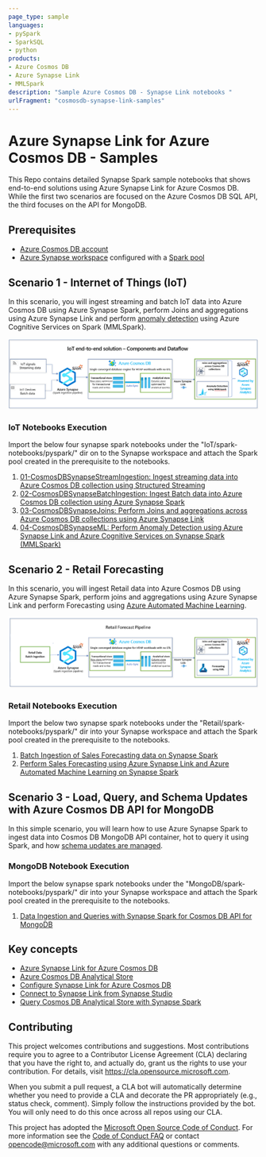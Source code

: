 ```yaml
---
page_type: sample
languages:
- pySpark
- SparkSQL
- python
products:
- Azure Cosmos DB
- Azure Synapse Link
- MMLSpark
description: "Sample Azure Cosmos DB - Synapse Link notebooks "
urlFragment: "cosmosdb-synapse-link-samples"
---
```


# Azure Synapse Link for Azure Cosmos DB - Samples

This Repo contains detailed Synapse Spark sample notebooks that shows end-to-end solutions using Azure Synapse Link for Azure Cosmos DB. While the first two scenarios are focused on the Azure Cosmos DB SQL API, the third focuses on the API for MongoDB.

## Prerequisites

* [Azure Cosmos DB account](https://docs.microsoft.com/en-us/azure/cosmos-db/create-cosmosdb-resources-portal)
* [Azure Synapse workspace](https://docs.microsoft.com/en-us/azure/synapse-analytics/quickstart-create-workspace) configured with a [Spark pool](https://docs.microsoft.com/en-us/azure/synapse-analytics/quickstart-create-apache-spark-pool)

## Scenario 1 - Internet of Things (IoT)

In this scenario, you will ingest streaming and batch IoT data into Azure Cosmos DB using Azure Synapse Spark, perform Joins and aggregations using Azure Synapse Link and perform [anomaly detection](https://azure.microsoft.com/en-us/services/cognitive-services/anomaly-detector/) using Azure Cognitive Services on Spark (MMLSpark).

![IoT-components-dataflow](images/dataflow.PNG)

### IoT Notebooks Execution

Import the below four synapse spark notebooks under the "IoT/spark-notebooks/pyspark/" dir on to the Synapse workspace and attach the Spark pool created in the prerequisite to the notebooks.

1. [01-CosmosDBSynapseStreamIngestion: Ingest streaming data into Azure Cosmos DB collection using Structured Streaming](IoT/spark-notebooks/pyspark/01-CosmosDBSynapseStreamIngestion.ipynb)
1. [02-CosmosDBSynapseBatchIngestion: Ingest Batch data into Azure Cosmos DB collection using Azure Synapse Spark](IoT/spark-notebooks/pyspark/02-CosmosDBSynapseBatchIngestion.ipynb)
1. [03-CosmosDBSynapseJoins: Perform Joins and aggregations across Azure Cosmos DB collections using Azure Synapse Link](IoT/spark-notebooks/pyspark/03-CosmosDBSynapseJoins.ipynb)
1. [04-CosmosDBSynapseML: Perform Anomaly Detection using Azure Synapse Link and Azure Cognitive Services on Synapse Spark (MMLSpark)](IoT/spark-notebooks/pyspark/04-CosmosDBSynapseML.ipynb)

## Scenario 2 - Retail Forecasting

In this scenario, you will ingest Retail data into Azure Cosmos DB using Azure Synapse Spark, perform joins and aggregations using Azure Synapse Link and perform Forecasting using [Azure Automated Machine Learning](https://docs.microsoft.com/en-us/azure/machine-learning/concept-automated-ml).

![IoT-components-dataflow](images/pipeline.PNG)

### Retail Notebooks Execution

Import the below two synapse spark notebooks under the "Retail/spark-notebooks/pyspark/" dir into your Synapse workspace and attach the Spark pool created in the prerequisite to the notebooks.

1. [Batch Ingestion of Sales Forecasting data on Synapse Spark](Retail/spark-notebooks/pyspark/1CosmoDBSynapseSparkBatchIngestion.ipynb)
1. [Perform Sales Forecasting using Azure Synapse Link and Azure Automated Machine Learning on Synapse Spark](Retail/spark-notebooks/pyspark/2SalesForecastingWithAML.ipynb)

## Scenario 3 - Load, Query, and Schema Updates with Azure Cosmos DB API for MongoDB

In this simple scenario, you will learn how to use Azure Synapse Spark to ingest data into Cosmos DB MongoDB API container, hot to query it using Spark, and how [schema updates are managed](https://docs.microsoft.com/en-us/azure/cosmos-db/analytical-store-introduction#analytical-schema).

### MongoDB Notebook Execution

Import the below synapse spark notebooks under the "MongoDB/spark-notebooks/pyspark/" dir into your Synapse workspace and attach the Spark pool created in the prerequisite to the notebooks.

1. [Data Ingestion and Queries with Synapse Spark for Cosmos DB API for MongoDB](MongoDB\spark-notebooks\pyspark\01-CosmosDBSynapseMongoDB.ipynb)

## Key concepts

* [Azure Synapse Link for Azure Cosmos DB](https://docs.microsoft.com/en-us/azure/cosmos-db/synapse-link)
* [Azure Cosmos DB Analytical Store](https://review.docs.microsoft.com/en-us/azure/cosmos-db/analytical-store-introduction?branch=release-build-cosmosdb)
* [Configure Synapse Link for Azure Cosmos DB](https://docs.microsoft.com/en-us/azure/cosmos-db/synapse-link-frequently-asked-questions)
* [Connect to Synapse Link from Synapse Studio](https://docs.microsoft.com/en-us/azure/synapse-analytics/synapse-link/how-to-connect-synapse-link-cosmos-db?branch=release-build-synapse)
* [Query Cosmos DB Analytical Store with Synapse Spark](https://docs.microsoft.com/en-us/azure/synapse-analytics/synapse-link/how-to-query-analytical-store-spark?branch=release-build-synapse)

## Contributing

This project welcomes contributions and suggestions.  Most contributions require you to agree to a
Contributor License Agreement (CLA) declaring that you have the right to, and actually do, grant us
the rights to use your contribution. For details, visit https://cla.opensource.microsoft.com.

When you submit a pull request, a CLA bot will automatically determine whether you need to provide
a CLA and decorate the PR appropriately (e.g., status check, comment). Simply follow the instructions
provided by the bot. You will only need to do this once across all repos using our CLA.

This project has adopted the [Microsoft Open Source Code of Conduct](https://opensource.microsoft.com/codeofconduct/).
For more information see the [Code of Conduct FAQ](https://opensource.microsoft.com/codeofconduct/faq/) or
contact [opencode@microsoft.com](mailto:opencode@microsoft.com) with any additional questions or comments.
